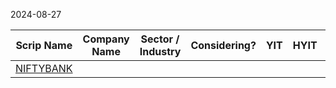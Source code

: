 2024-08-27


| Scrip Name                             | Company Name | Sector / Industry | Considering? | YIT | HYIT | QIT | MIT | WIT | DIT | HIT | TDA Done? | Remarks |
| -------------------------------------- | ------------ | ----------------- | ------------ | --- | ---- | --- | --- | --- | --- | --- | --------- | ------- |
| [NIFTYBANK](../NIFTYBANK/NIFTYBANK.md) |              |                   |              |     |      |     |     |     |     |     |           |         |
